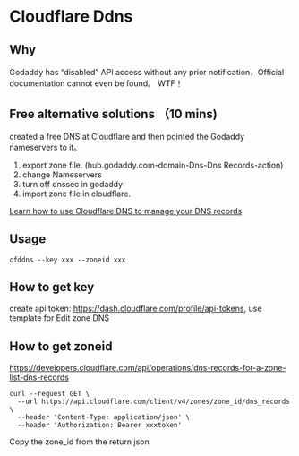# Cloudflare Ddns

## Why
Godaddy has “disabled” API access without any prior notification，Official documentation cannot even be found。 WTF！

## Free alternative solutions  （10 mins)
created a free DNS at Cloudflare and then pointed the Godaddy nameservers to it。
1. export zone file. (hub.godaddy.com-domain-Dns-Dns Records-action)
2. change Nameservers 
3. turn off dnssec in godaddy
4. import zone file in cloudflare.

[Learn how to use Cloudflare DNS to manage your DNS records](https://developers.cloudflare.com/dns/manage-dns-records/how-to/)

## Usage
```
cfddns --key xxx --zoneid xxx
```

## How to get key
create api token: https://dash.cloudflare.com/profile/api-tokens, use template for Edit zone DNS

## How to get zoneid
https://developers.cloudflare.com/api/operations/dns-records-for-a-zone-list-dns-records
```
curl --request GET \
  --url https://api.cloudflare.com/client/v4/zones/zone_id/dns_records \
  --header 'Content-Type: application/json' \
  --header 'Authorization: Bearer xxxtoken'
```
Copy the zone_id from the return json
